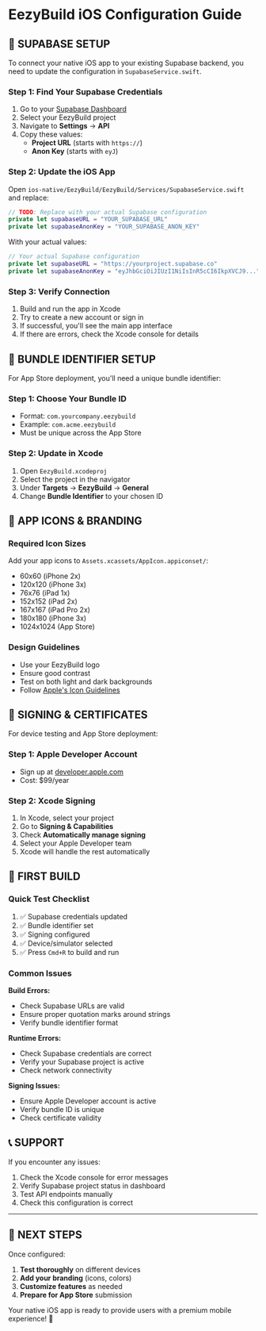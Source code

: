 # EezyBuild iOS Configuration Guide

## 🔧 **SUPABASE SETUP**

To connect your native iOS app to your existing Supabase backend, you need to update the configuration in `SupabaseService.swift`.

### **Step 1: Find Your Supabase Credentials**

1. Go to your [Supabase Dashboard](https://supabase.com/dashboard)
2. Select your EezyBuild project
3. Navigate to **Settings** → **API**
4. Copy these values:
   - **Project URL** (starts with `https://`)
   - **Anon Key** (starts with `eyJ`)

### **Step 2: Update the iOS App**

Open `ios-native/EezyBuild/EezyBuild/Services/SupabaseService.swift` and replace:

```swift
// TODO: Replace with your actual Supabase configuration
private let supabaseURL = "YOUR_SUPABASE_URL"
private let supabaseAnonKey = "YOUR_SUPABASE_ANON_KEY"
```

With your actual values:

```swift
// Your actual Supabase configuration
private let supabaseURL = "https://yourproject.supabase.co"
private let supabaseAnonKey = "eyJhbGciOiJIUzI1NiIsInR5cCI6IkpXVCJ9..."
```

### **Step 3: Verify Connection**

1. Build and run the app in Xcode
2. Try to create a new account or sign in
3. If successful, you'll see the main app interface
4. If there are errors, check the Xcode console for details

## 📱 **BUNDLE IDENTIFIER SETUP**

For App Store deployment, you'll need a unique bundle identifier:

### **Step 1: Choose Your Bundle ID**
- Format: `com.yourcompany.eezybuild`
- Example: `com.acme.eezybuild`
- Must be unique across the App Store

### **Step 2: Update in Xcode**
1. Open `EezyBuild.xcodeproj`
2. Select the project in the navigator
3. Under **Targets** → **EezyBuild** → **General**
4. Change **Bundle Identifier** to your chosen ID

## 🎨 **APP ICONS & BRANDING**

### **Required Icon Sizes**
Add your app icons to `Assets.xcassets/AppIcon.appiconset/`:

- 60x60 (iPhone 2x)
- 120x120 (iPhone 3x)
- 76x76 (iPad 1x)
- 152x152 (iPad 2x)
- 167x167 (iPad Pro 2x)
- 180x180 (iPhone 3x)
- 1024x1024 (App Store)

### **Design Guidelines**
- Use your EezyBuild logo
- Ensure good contrast
- Test on both light and dark backgrounds
- Follow [Apple's Icon Guidelines](https://developer.apple.com/design/human-interface-guidelines/app-icons)

## 🔐 **SIGNING & CERTIFICATES**

For device testing and App Store deployment:

### **Step 1: Apple Developer Account**
- Sign up at [developer.apple.com](https://developer.apple.com)
- Cost: $99/year

### **Step 2: Xcode Signing**
1. In Xcode, select your project
2. Go to **Signing & Capabilities**
3. Check **Automatically manage signing**
4. Select your Apple Developer team
5. Xcode will handle the rest automatically

## 🚀 **FIRST BUILD**

### **Quick Test Checklist**

1. ✅ Supabase credentials updated
2. ✅ Bundle identifier set
3. ✅ Signing configured
4. ✅ Device/simulator selected
5. ✅ Press `Cmd+R` to build and run

### **Common Issues**

**Build Errors:**
- Check Supabase URLs are valid
- Ensure proper quotation marks around strings
- Verify bundle identifier format

**Runtime Errors:**
- Check Supabase credentials are correct
- Verify your Supabase project is active
- Check network connectivity

**Signing Issues:**
- Ensure Apple Developer account is active
- Verify bundle ID is unique
- Check certificate validity

## 📞 **SUPPORT**

If you encounter any issues:

1. Check the Xcode console for error messages
2. Verify Supabase project status in dashboard
3. Test API endpoints manually
4. Check this configuration is correct

---

## 🎯 **NEXT STEPS**

Once configured:

1. **Test thoroughly** on different devices
2. **Add your branding** (icons, colors)
3. **Customize features** as needed
4. **Prepare for App Store** submission

Your native iOS app is ready to provide users with a premium mobile experience! 🚀